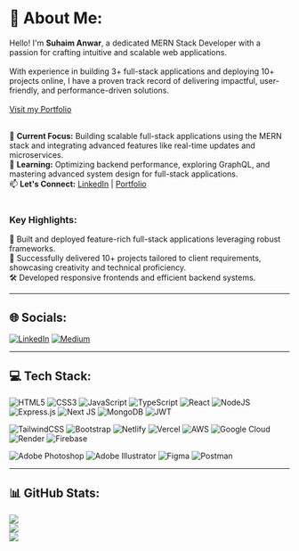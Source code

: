 # 💫 About Me:
Hello! I'm **Suhaim Anwar**, a dedicated MERN Stack Developer with a passion for crafting intuitive and scalable web applications. <br>  
With experience in building 3+ full-stack applications and deploying 10+ projects online, I have a proven track record of delivering impactful, user-friendly, and performance-driven solutions. <br>
<br>
[Visit my Portfolio](https://suhaimanwar.vercel.app/)
<br><br>


🔭 **Current Focus:** Building scalable full-stack applications using the MERN stack and integrating advanced features like real-time updates and microservices.<br>
🌱 **Learning:** Optimizing backend performance, exploring GraphQL, and mastering advanced system design for full-stack applications.<br>
📫 **Let's Connect:** [LinkedIn](https://www.linkedin.com/in/suhaimanwar/) | [Portfolio](https://suhaimanwar.vercel.app/)<br><br>

### Key Highlights:
🌟 Built and deployed feature-rich full-stack applications leveraging robust frameworks.<br>
🚀 Successfully delivered 10+ projects tailored to client requirements, showcasing creativity and technical proficiency.<br>
🛠 Developed responsive frontends and efficient backend systems.<br>

---

## 🌐 Socials:
[![LinkedIn](https://img.shields.io/badge/LinkedIn-%230077B5.svg?style=for-the-badge&logo=linkedin&logoColor=white)](https://www.linkedin.com/in/suhaimanwar/) [![Medium](https://img.shields.io/badge/Medium-12100E?style=for-the-badge&logo=medium&logoColor=white)](https://medium.com/@suhaimanwar)

---

## 💻 Tech Stack:
![HTML5](https://img.shields.io/badge/html5-%23E34F26.svg?style=for-the-badge&logo=html5&logoColor=white) 
![CSS3](https://img.shields.io/badge/css3-%231572B6.svg?style=for-the-badge&logo=css3&logoColor=white) 
![JavaScript](https://img.shields.io/badge/javascript-%23323330.svg?style=for-the-badge&logo=javascript&logoColor=%23F7DF1E) 
![TypeScript](https://img.shields.io/badge/typescript-%23007ACC.svg?style=for-the-badge&logo=typescript&logoColor=white) 
![React](https://img.shields.io/badge/react-%2320232a.svg?style=for-the-badge&logo=react&logoColor=%2361DAFB) 
![NodeJS](https://img.shields.io/badge/node.js-6DA55F?style=for-the-badge&logo=node.js&logoColor=white) 
![Express.js](https://img.shields.io/badge/express.js-%23404d59.svg?style=for-the-badge&logo=express&logoColor=%2361DAFB) 
![Next JS](https://img.shields.io/badge/Next-black?style=for-the-badge&logo=next.js&logoColor=white) 
![MongoDB](https://img.shields.io/badge/MongoDB-%234ea94b.svg?style=for-the-badge&logo=mongodb&logoColor=white) 
![JWT](https://img.shields.io/badge/JWT-black?style=for-the-badge&logo=JSON%20web%20tokens) 

![TailwindCSS](https://img.shields.io/badge/tailwindcss-%2338B2AC.svg?style=for-the-badge&logo=tailwind-css&logoColor=white) 
![Bootstrap](https://img.shields.io/badge/bootstrap-%238511FA.svg?style=for-the-badge&logo=bootstrap&logoColor=white) 
![Netlify](https://img.shields.io/badge/netlify-%23000000.svg?style=for-the-badge&logo=netlify&logoColor=#00C7B7) 
![Vercel](https://img.shields.io/badge/vercel-%23000000.svg?style=for-the-badge&logo=vercel&logoColor=white) 
![AWS](https://img.shields.io/badge/AWS-%23FF9900.svg?style=for-the-badge&logo=amazon-aws&logoColor=white) 
![Google Cloud](https://img.shields.io/badge/GoogleCloud-%234285F4.svg?style=for-the-badge&logo=google-cloud&logoColor=white) 
![Render](https://img.shields.io/badge/Render-%46E3B7.svg?style=for-the-badge&logo=render&logoColor=white) 
![Firebase](https://img.shields.io/badge/firebase-%23039BE5.svg?style=for-the-badge&logo=firebase) 

![Adobe Photoshop](https://img.shields.io/badge/adobe%20photoshop-%2331A8FF.svg?style=for-the-badge&logo=adobe%20photoshop&logoColor=white) 
![Adobe Illustrator](https://img.shields.io/badge/adobe%20illustrator-%23FF9A00.svg?style=for-the-badge&logo=adobe%20illustrator&logoColor=white) 
![Figma](https://img.shields.io/badge/figma-%23F24E1E.svg?style=for-the-badge&logo=figma&logoColor=white) 
![Postman](https://img.shields.io/badge/Postman-FF6C37?style=for-the-badge&logo=postman&logoColor=white)

---

## 📊 GitHub Stats:
![](https://github-readme-stats.vercel.app/api?username=suhaimanwar&theme=dark&hide_border=false&include_all_commits=true&count_private=true)<br/>
![](https://github-readme-streak-stats.herokuapp.com/?user=suhaimanwar&theme=dark&hide_border=false)<br/>
![](https://github-readme-stats.vercel.app/api/top-langs/?username=suhaimanwar&theme=dark&hide_border=false&include_all_commits=true&count_private=true&layout=compact)

